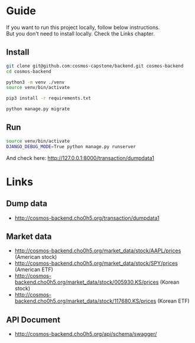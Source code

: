 # Guide
If you want to run this project locally, follow below instructions.  
But you don't need to install locally. Check the Links chapter.
## Install
```sh
git clone git@github.com:cosmos-capstone/backend.git cosmos-backend
cd cosmos-backend

python3 -m venv ./venv
source venv/bin/activate

pip3 install -r requirements.txt

python manage.py migrate
```
## Run
```sh
source venv/bin/activate
DJANGO_DEBUG_MODE=True python manage.py runserver
```
And check here: http://127.0.0.1:8000/transaction/dumpdata1

# Links
## Dump data
- http://cosmos-backend.cho0h5.org/transaction/dumpdata1
## Market data
- http://cosmos-backend.cho0h5.org/market_data/stock/AAPL/prices (American stock)
- http://cosmos-backend.cho0h5.org/market_data/stock/SPY/prices (American ETF)
- http://cosmos-backend.cho0h5.org/market_data/stock/005930.KS/prices (Korean stock)
- http://cosmos-backend.cho0h5.org/market_data/stock/117680.KS/prices (Korean ETF)
## API Document
- http://cosmos-backend.cho0h5.org/api/schema/swagger/
